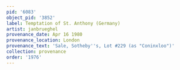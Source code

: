 ```yaml
---
pid: '6083'
object_pid: '3852'
label: Temptation of St. Anthony (Germany)
artist: janbrueghel
provenance_date: Apr 16 1980
provenance_location: London
provenance_text: 'Sale, Sotheby''s, Lot #229 (as "Coninxloo")'
collection: provenance
order: '1976'
---
```

